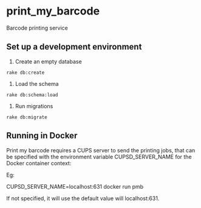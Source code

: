 # print_my_barcode
Barcode printing service

## Set up a development environment

1. Create an empty database

```rake db:create```

1. Load the schema

```rake db:schema:load```

1. Run migrations

```rake db:migrate```

## Running in Docker

Print my barcode requires a CUPS server to send the printing jobs, that can be
 specified with the environment variable CUPSD_SERVER_NAME for the Docker container context:

Eg:
 
CUPSD_SERVER_NAME=localhost:631 docker run pmb

If not specified, it will use the default value will localhost:631.